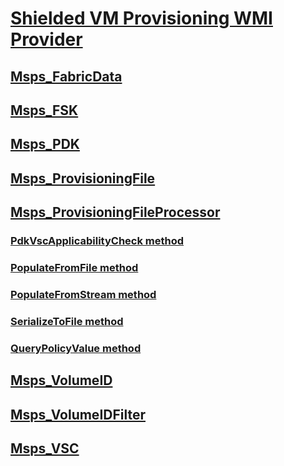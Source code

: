 # [Shielded VM Provisioning WMI Provider](shielded-vm-provisioning-wmi-provider-portal.md)
## [Msps_FabricData](msps-fabricdata.md)
## [Msps_FSK](msps-fsk.md)
## [Msps_PDK](msps-pdk.md)
## [Msps_ProvisioningFile](msps-provisioningfile.md)
## [Msps_ProvisioningFileProcessor](msps-provisioningfileprocessor.md)
### [PdkVscApplicabilityCheck method](pdkvscapplicabilitycheck-msps-provisioningfileprocessor.md)
### [PopulateFromFile method](populatefromfile-msps-provisioningfileprocessor.md)
### [PopulateFromStream method](populatefromstream-msps-provisioningfileprocessor.md)
### [SerializeToFile method](serializetofile-msps-provisioningfileprocessor.md)
### [QueryPolicyValue method](msps-provisioningfileprocessor-querypolicyvalue.md)
## [Msps_VolumeID](msps-volumeid.md)
## [Msps_VolumeIDFilter](msps-volumeidfilter.md)
## [Msps_VSC](msps-vsc.md)

